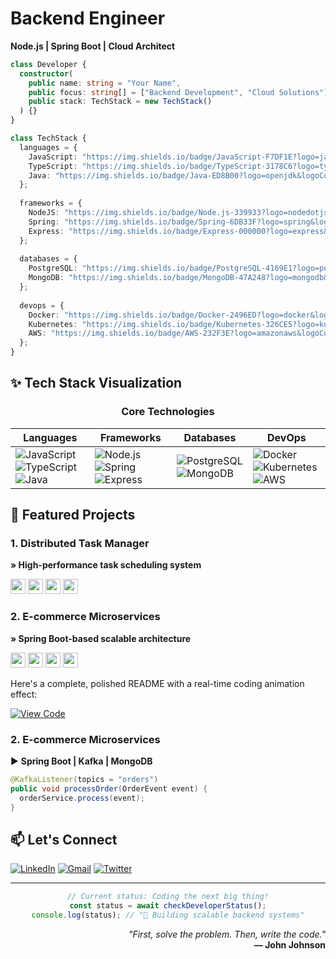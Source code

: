 # **Backend Engineer**  
**Node.js | Spring Boot | Cloud Architect**  

```typescript
class Developer {
  constructor(
    public name: string = "Your Name",
    public focus: string[] = ["Backend Development", "Cloud Solutions"],
    public stack: TechStack = new TechStack()
  ) {}
}

class TechStack {
  languages = {
    JavaScript: "https://img.shields.io/badge/JavaScript-F7DF1E?logo=javascript&logoColor=black",
    TypeScript: "https://img.shields.io/badge/TypeScript-3178C6?logo=typescript&logoColor=white",
    Java: "https://img.shields.io/badge/Java-ED8B00?logo=openjdk&logoColor=white"
  };
  
  frameworks = {
    NodeJS: "https://img.shields.io/badge/Node.js-339933?logo=nodedotjs&logoColor=white",
    Spring: "https://img.shields.io/badge/Spring-6DB33F?logo=spring&logoColor=white",
    Express: "https://img.shields.io/badge/Express-000000?logo=express&logoColor=white"
  };
  
  databases = {
    PostgreSQL: "https://img.shields.io/badge/PostgreSQL-4169E1?logo=postgresql&logoColor=white",
    MongoDB: "https://img.shields.io/badge/MongoDB-47A248?logo=mongodb&logoColor=white"
  };
  
  devops = {
    Docker: "https://img.shields.io/badge/Docker-2496ED?logo=docker&logoColor=white",
    Kubernetes: "https://img.shields.io/badge/Kubernetes-326CE5?logo=kubernetes&logoColor=white",
    AWS: "https://img.shields.io/badge/AWS-232F3E?logo=amazonaws&logoColor=white"
  };
}
```

## **✨ Tech Stack Visualization**

<div align="center">

### **Core Technologies**
| Languages | Frameworks | Databases | DevOps |
|-----------|------------|-----------|--------|
| ![JavaScript](https://img.shields.io/badge/JavaScript-F7DF1E?logo=javascript&logoColor=black) ![TypeScript](https://img.shields.io/badge/TypeScript-3178C6?logo=typescript&logoColor=white) ![Java](https://img.shields.io/badge/Java-ED8B00?logo=openjdk&logoColor=white) | ![Node.js](https://img.shields.io/badge/Node.js-339933?logo=nodedotjs&logoColor=white) ![Spring](https://img.shields.io/badge/Spring-6DB33F?logo=spring&logoColor=white) ![Express](https://img.shields.io/badge/Express-000000?logo=express&logoColor=white) | ![PostgreSQL](https://img.shields.io/badge/PostgreSQL-4169E1?logo=postgresql&logoColor=white) ![MongoDB](https://img.shields.io/badge/MongoDB-47A248?logo=mongodb&logoColor=white) | ![Docker](https://img.shields.io/badge/Docker-2496ED?logo=docker&logoColor=white) ![Kubernetes](https://img.shields.io/badge/Kubernetes-326CE5?logo=kubernetes&logoColor=white) ![AWS](https://img.shields.io/badge/AWS-232F3E?logo=amazonaws&logoColor=white) |

</div>

## **🚀 Featured Projects**

### **1. Distributed Task Manager**  
**» High-performance task scheduling system**  
<div>
  <img src="https://img.shields.io/badge/-Node.js-339933" height="24">
  <img src="https://img.shields.io/badge/-TypeScript-3178C6" height="24">
  <img src="https://img.shields.io/badge/-RabbitMQ-FF6600" height="24">
  <img src="https://img.shields.io/badge/-PostgreSQL-4169E1" height="24">
</div>

### **2. E-commerce Microservices**  
**» Spring Boot-based scalable architecture**  
<div>
  <img src="https://img.shields.io/badge/-Spring_Boot-6DB33F" height="24">
  <img src="https://img.shields.io/badge/-Kafka-231F20" height="24">
  <img src="https://img.shields.io/badge/-MongoDB-47A248" height="24">
  <img src="https://img.shields.io/badge/-Docker-2496ED" height="24">
</div>

Here's a complete, polished README with a real-time coding animation effect:


[![View Code](https://img.shields.io/badge/-Repository-181717?logo=github)](https://github.com/yourrepo)

### **2. E-commerce Microservices**  
▶ **Spring Boot | Kafka | MongoDB**  
```java
@KafkaListener(topics = "orders")
public void processOrder(OrderEvent event) {
  orderService.process(event); 
}
```

## **📫 Let's Connect**

[![LinkedIn](https://img.shields.io/badge/LinkedIn-0A66C2?style=for-the-badge&logo=linkedin&logoColor=white)](https://linkedin.com/in/yourprofile)
[![Gmail](https://img.shields.io/badge/Gmail-EA4335?style=for-the-badge&logo=gmail&logoColor=white)](mailto:youremail@gmail.com)
[![Twitter](https://img.shields.io/badge/Twitter-1DA1F2?style=for-the-badge&logo=twitter&logoColor=white)](https://twitter.com/yourhandle)

---

<div align="center">
  
```javascript
// Current status: Coding the next big thing!
const status = await checkDeveloperStatus();
console.log(status); // "🚀 Building scalable backend systems"
```
  
</div>


<div align="right">

_"First, solve the problem. Then, write the code."_  
**— John Johnson**

</div>
